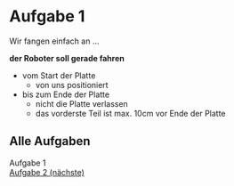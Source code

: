 # Aufgabe 1

Wir fangen einfach an ...

**der Roboter soll gerade fahren**
- vom Start der Platte
  - von uns positioniert
- bis zum Ende der Platte
  - nicht die Platte verlassen
  - das vorderste Teil ist max. 10cm vor Ende der Platte

## Alle Aufgaben
Aufgabe 1  
[Aufgabe 2 (nächste)](e2.md)